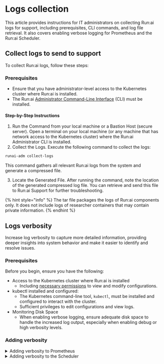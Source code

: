 # Logs collection

This article provides instructions for IT administrators on collecting Run:ai logs for support, including prerequisites, CLI commands, and log file retrieval. It also covers enabling verbose logging for Prometheus and the Run:ai Scheduler.

## Collect logs to send to support

To collect Run:ai logs, follow these steps:

### Prerequisites

* Ensure that you have administrator-level access to the Kubernetes cluster where Run:ai is installed.
* The Run:ai [Administrator Command-Line Interface](../cli-reference/new-cli/administrator-cli.md) (CLI) must be installed.&#x20;

#### Step-by-Step Instructions

1. Run the Command from your local machine or a Bastion Host (secure server). Open a terminal on your local machine (or any machine that has network access to the Kubernetes cluster) where the Run:ai Administrator CLI is installed.
2. Collect the Logs. Execute the following command to collect the logs:

```bash
runai-adm collect-logs
```

This command gathers all relevant Run:ai logs from the system and generate a compressed file.

3. Locate the Generated File. After running the command, note the location of the generated compressed log file. You can retrieve and send this file to Run:ai Support for further troubleshooting.

{% hint style="info" %}
The tar file packages the logs of Run:ai components only. It does not include logs of researcher containers that may contain private information.
{% endhint %}

## Logs verbosity

Increase log verbosity to capture more detailed information, providing deeper insights into system behavior and make it easier to identify and resolve issues.

### Prerequisites

Before you begin, ensure you have the following:

* Access to the Kubernetes cluster where Run:ai is installed
  * Including [necessary permissions](../authentication-and-authorization/roles.md) to view and modify configurations.
* kubectl installed and configured:
  * The Kubernetes command-line tool, `kubectl`, must be installed and configured to interact with the cluster.
  * Sufficient privileges to edit configurations and view logs.
* Monitoring Disk Space
  * When enabling verbose logging, ensure adequate disk space to handle the increased log output, especially when enabling debug or high verbosity levels.

### Adding verbosity

<details>

<summary>Adding verbosity to Prometheus</summary>

To increase the logging verbosity for Prometheus, follow these steps:

1.  Edit the `RunaiConfig` to adjust Prometheus log levels. Copy the following command to your terminal:

    ```bash
    kubectl edit runaiconfig runai -n runai
    ```
2.  In the configuration file that opens, add or modify the following section to set the log level to `debug`:

    ```bash
    spec:
      prometheus:
        spec:
          logLevel: debug
    ```
3.  Save the changes. To view the Prometheus logs with the new verbosity level, run:

    ```bash
    kubectl logs -n runai prometheus-runai-0 
    ```

    This command streams the last 100 lines of logs from Prometheus, providing detailed information useful for debu

</details>

<details>

<summary>Adding verbosity to the Scheduler</summary>

To enable extended logging for the Run:ai scheduler:

1.  Edit the `RunaiConfig` to adjust scheduler verbosity:

    ```bash
    kubectl edit runaiconfig runai -n runai
    ```
2.  Add or modify the following section under the scheduler settings:

    ```bash
    runai-scheduler:
      args:
        verbosity: 6
    ```

    This increases the verbosity level of the scheduler logs to provide more detailed output.

**Warning:** Enabling verbose logging can significantly increase disk space usage. Monitor your storage capacity and adjust the verbosity level as necessary.

</details>
